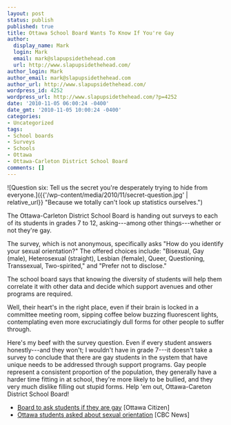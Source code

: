 ```yaml
---
layout: post
status: publish
published: true
title: Ottawa School Board Wants To Know If You're Gay
author:
  display_name: Mark
  login: Mark
  email: mark@slapupsidethehead.com
  url: http://www.slapupsidethehead.com/
author_login: Mark
author_email: mark@slapupsidethehead.com
author_url: http://www.slapupsidethehead.com/
wordpress_id: 4252
wordpress_url: http://www.slapupsidethehead.com/?p=4252
date: '2010-11-05 06:00:24 -0400'
date_gmt: '2010-11-05 10:00:24 -0400'
categories:
- Uncategorized
tags:
- School boards
- Surveys
- Schools
- Ottawa
- Ottawa-Carleton District School Board
comments: []
---
```

![Question six: Tell us the secret you're desperately trying to hide from everyone.]({{'/wp-content/media/2010/11/secret-question.jpg' | relative_url}} "Because we totally can't look up statistics ourselves.")

The Ottawa-Carleton District School Board is handing out surveys to each of its students in grades 7 to 12, asking---among other things---whether or not they're gay.

The survey, which is not anonymous, specifically asks "How do you identify your sexual orientation?" The offered choices include: "Bisexual, Gay (male), Heterosexual (straight), Lesbian (female), Queer, Questioning, Transsexual, Two-spirited," and "Prefer not to disclose."

The school board says that knowing the diversity of students will help them correlate it with other data and decide which support avenues and other programs are required.

Well, their heart's in the right place, even if their brain is locked in a committee meeting room, sipping coffee below buzzing fluorescent lights, contemplating even more excruciatingly dull forms for other people to suffer through.

Here's my beef with the survey question. Even if every student answers honestly---and they won't; I wouldn't have in grade 7---it doesn't take a survey to conclude that there are gay students in the system that have unique needs to be addressed through support programs. Gay people represent a consistent proportion of the population, they generally have a harder time fitting in at school, they're more likely to be bullied, and they very much dislike filling out stupid forms. Help 'em out, Ottawa-Careton District School Board!

- [Board to ask students if they are gay](http://www.ottawacitizen.com/life/Board+students+they/3774046/story.html) [Ottawa Citizen]
- [Ottawa students asked about sexual orientation](http://www.cbc.ca/health/story/2010/11/04/ottawa-carleton-school-survey-sexual-orientation.html) [CBC News]

